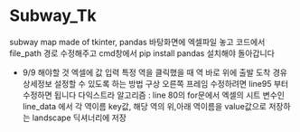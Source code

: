 # Subway_Tk
subway map made of tkinter, pandas
바탕화면에 엑셀파일 놓고 코드에서 file_path 경로 수정해주고 cmd창에서 pip install pandas 설치해야 돌아갑니다

- 9/9 해야할 것
엑셀에 값 입력
특정 역을 클릭했을 때 역 바로 위에 출발 도착 경유 상세정보 설정할 수 있도록 하는 방법 구상
오른쪽 프레임 수정하려면 line95 부터 수정하면 됩니다
다익스트라 알고리즘 : line 80의 for문에서 엑셀의 시트 변수인 line_data 에서 각 역이름 key값, 해당 역의 위,아래 역이름을 value값으로 저장하는 landscape 딕셔너리에 저장



